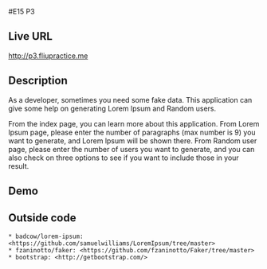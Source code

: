 #E15 P3
## Live URL
<http://p3.fliupractice.me>
## Description
As a developer, sometimes you need some fake data. This application can give some help on generating Lorem lpsum and Random users. 

From the index page, you can learn more about this application. From Lorem lpsum page, please enter the number of paragraphs (max number is 9) you want to generate, and Lorem lpsum will be shown there. From Random user page, please enter the number of users you want to generate, and you can also check on three options to see if you want to include those in your result.

## Demo

## Outside code
	* badcow/lorem-ipsum: <https://github.com/samuelwilliams/LoremIpsum/tree/master>
	* fzaninotto/faker: <https://github.com/fzaninotto/Faker/tree/master>
	* bootstrap: <http://getbootstrap.com/>



